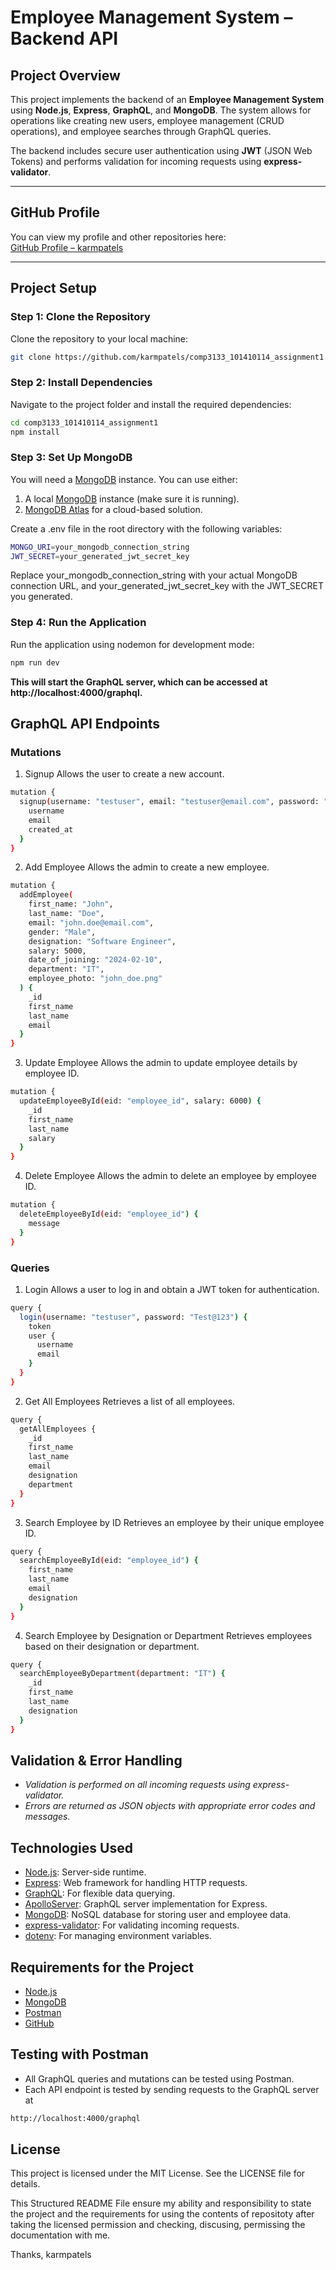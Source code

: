 # **Employee Management System – Backend API**

## **Project Overview**
This project implements the backend of an **Employee Management System** using **Node.js**, **Express**, **GraphQL**, and **MongoDB**. The system allows for operations like creating new users, employee management (CRUD operations), and employee searches through GraphQL queries.

The backend includes secure user authentication using **JWT** (JSON Web Tokens) and performs validation for incoming requests using **express-validator**.

---

## **GitHub Profile**
You can view my profile and other repositories here:  
[GitHub Profile – karmpatels](https://github.com/karmpatels)

---

## **Project Setup**

### **Step 1: Clone the Repository**
Clone the repository to your local machine:
```bash
git clone https://github.com/karmpatels/comp3133_101410114_assignment1.git
```
### **Step 2: Install Dependencies**
Navigate to the project folder and install the required dependencies:
```bash
cd comp3133_101410114_assignment1
npm install
```
### **Step 3: Set Up MongoDB**
You will need a [MongoDB](https://mongodb.com/download) instance. You can use either:
1) A local [MongoDB](https://mongodb.com) instance (make sure it is running).
2) [MongoDB Atlas](https://www.mongodb.com/cloud/atlas/register) for a cloud-based solution.

Create a .env file in the root directory with the following variables:
```bash
MONGO_URI=your_mongodb_connection_string
JWT_SECRET=your_generated_jwt_secret_key
```
Replace your_mongodb_connection_string with your actual MongoDB connection URL, and your_generated_jwt_secret_key with the JWT_SECRET you generated.

### **Step 4: Run the Application**
Run the application using nodemon for development mode:
```bash
npm run dev
```
**This will start the GraphQL server, which can be accessed at http://localhost:4000/graphql.**

## GraphQL API Endpoints ##
### Mutations ###
1) Signup
Allows the user to create a new account.
```bash
mutation {
  signup(username: "testuser", email: "testuser@email.com", password: "Test@123") {
    username
    email
    created_at
  }
}
```
2) Add Employee
Allows the admin to create a new employee.
```bash
mutation {
  addEmployee(
    first_name: "John",
    last_name: "Doe",
    email: "john.doe@email.com",
    gender: "Male",
    designation: "Software Engineer",
    salary: 5000,
    date_of_joining: "2024-02-10",
    department: "IT",
    employee_photo: "john_doe.png"
  ) {
    _id
    first_name
    last_name
    email
  }
}
```
3) Update Employee
Allows the admin to update employee details by employee ID.
```bash
mutation {
  updateEmployeeById(eid: "employee_id", salary: 6000) {
    _id
    first_name
    last_name
    salary
  }
}
```
4) Delete Employee
Allows the admin to delete an employee by employee ID.
```bash
mutation {
  deleteEmployeeById(eid: "employee_id") {
    message
  }
}
```
### Queries ###
1. Login
Allows a user to log in and obtain a JWT token for authentication.
```bash
query {
  login(username: "testuser", password: "Test@123") {
    token
    user {
      username
      email
    }
  }
}
```
2. Get All Employees
Retrieves a list of all employees.
```bash
query {
  getAllEmployees {
    _id
    first_name
    last_name
    email
    designation
    department
  }
}
```
3. Search Employee by ID
Retrieves an employee by their unique employee ID.
```bash
query {
  searchEmployeeById(eid: "employee_id") {
    first_name
    last_name
    email
    designation
  }
}
```
4. Search Employee by Designation or Department
Retrieves employees based on their designation or department.
```bash
query {
  searchEmployeeByDepartment(department: "IT") {
    _id
    first_name
    last_name
    designation
  }
}
```

## Validation & Error Handling ##
- *Validation is performed on all incoming requests using express-validator.*
- *Errors are returned as JSON objects with appropriate error codes and messages.*

## Technologies Used ##
- [Node.js](https://www.nodejs.org): Server-side runtime.
- [Express](https://www.expressjs.com): Web framework for handling HTTP requests.
- [GraphQL](https://www.graphql.org): For flexible data querying.
- [ApolloServer](https://www.apollographql.com): GraphQL server implementation for Express.
- [MongoDB](https://www.mongodb.com): NoSQL database for storing user and employee data.
- [express-validator](https://www.express-validator.github.io/docs): For validating incoming requests.
- [dotenv](https://www.npmjs.com/package/dotenv): For managing environment variables.

## Requirements for the Project ##
* [Node.js](https://nodejs.org/en/download)
* [MongoDB](https://www.mongodb.com/try/download/community)
* [Postman](https://www.postman.com/downloads/)
* [GitHub](https://desktop.github.com/download/)

## Testing with Postman ##
* All GraphQL queries and mutations can be tested using Postman.
* Each API endpoint is tested by sending requests to the GraphQL server at
```bash
http://localhost:4000/graphql
```

## License ##
This project is licensed under the MIT License. See the LICENSE file for details.

This Structured README File ensure my ability and responsibility to state the project and the requirements for using the contents of repositoty after taking the licensed permission and checking, discusing, permissing the documentation with me.

Thanks,
karmpatels